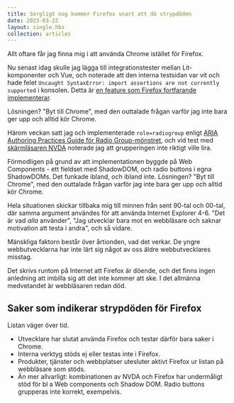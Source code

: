 ```yaml
---
title: Sorgligt nog kommer Firefox snart att dö strypdöden
date: 2023-03-22
layout: single.hbs
collection: articles
---
```


Allt oftare får jag finna mig i att använda Chrome istället för Firefox.

Nu senast idag skulle jag lägga till integrationstester mellan Lit-komponenter och Vue, och noterade att den interna testsidan var vit och hade felet `Uncaught SyntaxError: import assertions are not currently supported` i konsolen. Detta är [en feature som Firefox fortfarande implementerar](https://bugzilla.mozilla.org/show_bug.cgi?id=1777526).

Lösningen? "Byt till Chrome", med den outtalade frågan varför jag inte bara ger upp och alltid kör Chrome.

Härom veckan satt jag och implementerade `role=radiogroup` enligt [ARIA Authoring Practices Guide för Radio Group-mönstret](https://www.w3.org/WAI/ARIA/apg/patterns/radio/), och vid test med [skärmläsaren NVDA](https://www.nvaccess.org/) noterade jag att grupperingen inte riktigt ville lira.

Förmodligen på grund av att implementationen byggde på Web Components - ett fieldset med ShadowDOM, och radio buttons i egna ShadowDOMs. Det funkade ibland, och ibland inte. Lösningen? "Byt till Chrome", med den outtalade frågan varför jag inte bara ger upp och alltid kör Chrome.

Hela situationen skickar tillbaka mig till minnen från sent 90-tal och 00-tal, där samma argument användes för att använda Internet Explorer 4-6. "Det är vad _alla_ använder", "Jag utvecklar bara mot en webbläsare och saknar motivation att testa i andra", och så vidare.

Mänskliga faktorn består över årtionden, vad det verkar. De yngre webbutvecklarna har inte lärt sig något av oss äldre webbutvecklares misstag.

Det skrivs runtom på Internet att Firefox är döende, och det finns ingen anledning att imbilla sig att det inte kommer att ske. I det allmänna medvetandet är webbläsaren redan död.

## Saker som indikerar strypdöden för Firefox

Listan väger över tid.

- Utvecklare har slutat använda Firefox och testar därför bara saker i Chrome.
- Interna verktyg stöds ej eller testas inte i Firefox.
- Produkter, tjänster och webbplatser utesluter aktivt Firefox ur listan på webbläsare som stöds.
- Än mer allvarligt: kombinationen av NVDA och Firefox har undermåligt stöd för bl a Web components och Shadow DOM. Radio buttons grupperas inte korrekt, exempelvis.
